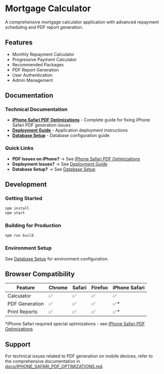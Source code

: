 # Mortgage Calculator

A comprehensive mortgage calculator application with advanced repayment scheduling and PDF report generation.

## Features

- Monthly Repayment Calculator
- Progressive Payment Calculator
- Recommended Packages
- PDF Report Generation
- User Authentication
- Admin Management

## Documentation

### Technical Documentation
- **[iPhone Safari PDF Optimizations](./docs/IPHONE_SAFARI_PDF_OPTIMIZATIONS.md)** - Complete guide for fixing iPhone Safari PDF generation issues
- **[Deployment Guide](./DEPLOYMENT.md)** - Application deployment instructions
- **[Database Setup](./setup-database.md)** - Database configuration guide

### Quick Links
- **PDF Issues on iPhone?** → See [iPhone Safari PDF Optimizations](./docs/IPHONE_SAFARI_PDF_OPTIMIZATIONS.md)
- **Deployment Issues?** → See [Deployment Guide](./DEPLOYMENT.md)
- **Database Setup?** → See [Database Setup](./setup-database.md)

## Development

### Getting Started
```bash
npm install
npm start
```

### Building for Production
```bash
npm run build
```

### Environment Setup
See [Database Setup](./setup-database.md) for environment configuration.

## Browser Compatibility

| Feature | Chrome | Safari | Firefox | iPhone Safari |
|---------|--------|--------|---------|---------------|
| Calculator | ✅ | ✅ | ✅ | ✅ |
| PDF Generation | ✅ | ✅ | ✅ | ✅* |
| Print Reports | ✅ | ✅ | ✅ | ✅* |

*iPhone Safari required special optimizations - see [iPhone Safari PDF Optimizations](./docs/IPHONE_SAFARI_PDF_OPTIMIZATIONS.md)

## Support

For technical issues related to PDF generation on mobile devices, refer to the comprehensive documentation in [docs/IPHONE_SAFARI_PDF_OPTIMIZATIONS.md](./docs/IPHONE_SAFARI_PDF_OPTIMIZATIONS.md).